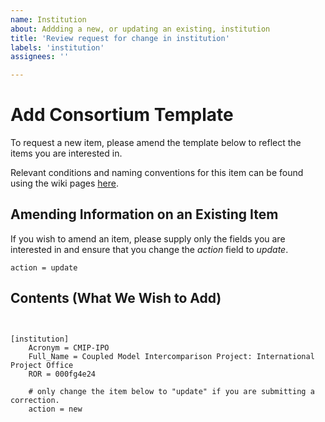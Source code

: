 ```yaml
---
name: Institution
about: Addding a new, or updating an existing, institution
title: 'Review request for change in institution'
labels: 'institution'
assignees: ''

---
```


# Add Consortium Template

To request a new item, please amend the template below to reflect the items you are interested in.

Relevant conditions and naming conventions for this item can be found using the wiki pages [here]().

## Amending Information on an Existing Item

If you wish to amend an item, please supply only the fields you are interested in and ensure that you change the *action* field to *update*.

``` action = update ```

<!---  info 

We are trialing the addition of new components using the configuration file format. 
To use this, please fill out the template below, keeping the spacing and indentation of the file.

--->

## Contents (What We Wish to Add)



``` configfile


[institution]
    Acronym = CMIP-IPO
    Full_Name = Coupled Model Intercomparison Project: International Project Office
    ROR = 000fg4e24
    
    # only change the item below to "update" if you are submitting a correction. 
    action = new


```

